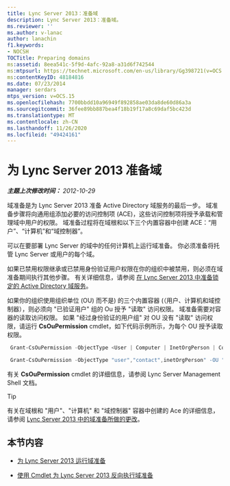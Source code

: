 ```yaml
---
title: Lync Server 2013：准备域
description: Lync Server 2013：准备域。
ms.reviewer: ''
ms.author: v-lanac
author: lanachin
f1.keywords:
- NOCSH
TOCTitle: Preparing domains
ms:assetid: 8eea541c-5f9d-4afc-92a8-a31d6f742544
ms:mtpsurl: https://technet.microsoft.com/en-us/library/Gg398721(v=OCS.15)
ms:contentKeyID: 48184816
ms.date: 07/23/2014
manager: serdars
mtps_version: v=OCS.15
ms.openlocfilehash: 7700bbdd10a96949f892858ae03da8de60d86a3a
ms.sourcegitcommit: 36fee89bb887bea4f18b19f17a8c69daf5bc423d
ms.translationtype: MT
ms.contentlocale: zh-CN
ms.lasthandoff: 11/26/2020
ms.locfileid: "49424161"
---
```

# <a name="preparing-domains-for-lync-server-2013"></a>为 Lync Server 2013 准备域

<div data-xmlns="http://www.w3.org/1999/xhtml">

<div class="topic" data-xmlns="http://www.w3.org/1999/xhtml" data-msxsl="urn:schemas-microsoft-com:xslt" data-cs="https://msdn.microsoft.com/">

<div data-asp="https://msdn2.microsoft.com/asp">



</div>

<div id="mainSection">

<div id="mainBody">

<span> </span>

_**主题上次修改时间：** 2012-10-29_

域准备是为 Lync Server 2013 准备 Active Directory 域服务的最后一步。 域准备步骤将向通用组添加必要的访问控制项 (ACE)，这些访问控制项将授予承载和管理域中用户的权限。 域准备过程将在域根和以下三个内置容器中创建 ACE：“用户”、“计算机”和“域控制器”。

可以在要部署 Lync Server 的域中的任何计算机上运行域准备。 你必须准备将托管 Lync Server 或用户的每个域。

如果已禁用权限继承或已禁用身份验证用户权限在你的组织中被禁用，则必须在域准备期间执行其他步骤。 有关详细信息，请参阅 [在 Lync Server 2013 中准备锁定的 Active Directory 域服务](lync-server-2013-preparing-a-locked-down-active-directory-domain-services.md)。

如果你的组织使用组织单位 (OU) 而不是) 的三个内置容器 (（用户、计算机和域控制器），则必须向 "已验证用户" 组的 Ou 授予 "读取" 访问权限。 域准备需要对容器的读取访问权限。 如果 "经过身份验证的用户组" 对 OU 没有 "读取" 访问权限，请运行 **CsOuPermission** cmdlet，如下代码示例所示，为每个 OU 授予读取权限。

   ```PowerShell
    Grant-CsOuPermission -ObjectType <User | Computer | InetOrgPerson | Contact | AppContact | Device> -OU <DN of the OU > 
   ```

   ```PowerShell
    Grant-CsOuPermission -ObjectType "user","contact",inetOrgPerson" -OU "ou=Redmond,dc=contoso,dc=net"
   ```

有关 **CsOuPermission** cmdlet 的详细信息，请参阅 Lync Server Management Shell 文档。

<div class="">


> [!TIP]  
> 有关在域根和 "用户"、"计算机" 和 "域控制器" 容器中创建的 Ace 的详细信息，请参阅 <A href="lync-server-2013-changes-made-by-domain-preparation.md">Lync Server 2013 中的域准备所做的更改</A>。



</div>

<div>

## <a name="in-this-section"></a>本节内容

  - [为 Lync Server 2013 运行域准备](lync-server-2013-running-domain-preparation.md)

  - [使用 Cmdlet 为 Lync Server 2013 反向执行域准备](lync-server-2013-using-cmdlets-to-reverse-domain-preparation.md)

</div>

</div>

<span> </span>

</div>

</div>

</div>

